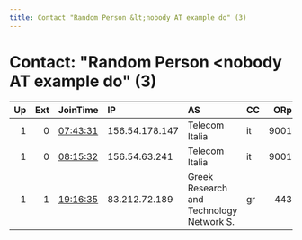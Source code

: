 ```yaml
---
title: Contact "Random Person &lt;nobody AT example do" (3)
---
```


# Contact: "Random Person &lt;nobody AT example do" (3)

|   Up |   Ext | JoinTime                                                                                            | IP             | AS                                       | CC   |   ORp |   Dirp | OS    | Version   | Nickname           |   eFamMembers |
|-----:|------:|:----------------------------------------------------------------------------------------------------|:---------------|:-----------------------------------------|:-----|------:|-------:|:------|:----------|:-------------------|--------------:|
|    1 |     0 | [07:43:31](https://metrics.torproject.org/rs.html#details/0F866A4F632F95A929488C67164D38550BC99544) | 156.54.178.147 | Telecom Italia                           | it   |  9001 |      0 | Linux | 0.3.3.7   | rstr               |             1 |
|    1 |     0 | [08:15:32](https://metrics.torproject.org/rs.html#details/A4F6EDA5E3D49E07E88D8016EA33331455B73323) | 156.54.63.241  | Telecom Italia                           | it   |  9001 |      0 | Linux | 0.3.3.7   | rstr               |             1 |
|    1 |     1 | [19:16:35](https://metrics.torproject.org/rs.html#details/661E08534FABDBE09BA505F7A73848371C6EF732) | 83.212.72.189  | Greek Research and Technology Network S. | gr   |   443 |     80 | Linux | 0.3.3.7   | ExwMiaTigriMesaMou |             1 |
